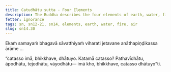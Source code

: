```yaml
---
title: Catudhātu sutta - Four Elements
description: The Buddha describes the four elements of earth, water, fire, and air in brief.
fetter: ignorance
tags: sn, sn12-21, sn14, elements, earth, water, fire, air
slug: sn14.30
---
```


Ekaṁ samayaṁ bhagavā sāvatthiyaṁ viharati jetavane anāthapiṇḍikassa ārāme …

“catasso imā, bhikkhave, dhātuyo. Katamā catasso? Pathavīdhātu, āpodhātu, tejodhātu, vāyodhātu— imā kho, bhikkhave, catasso dhātuyo”ti.
